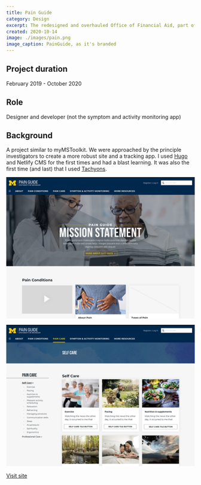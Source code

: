 ```yaml
---
title: Pain Guide
category: Design
excerpt: The redesigned and overhauled Office of Financial Aid, part of the Admissions design system.
created: 2020-10-14
image: ./images/pain.png
image_caption: PainGuide, as it's branded
---
```


## Project duration

February 2019 - October 2020

## Role

Designer and developer (not the symptom and activity monitoring app)

## Background

A project similar to myMSToolkit. We were approached by the principle investigators to create a more robust site and a tracking app. I used [Hugo](https://gohugo.io/) and Netlify CMS for the first times and had a blast learning. It was also the first time (and last) that I used [Tachyons](https://tachyons.io/).

![Home page of OFA](./images/pain-home.jpg)

![An example of a main landing page](./images/pain-landing.jpg)

[Visit site](https://painguide.com/)

